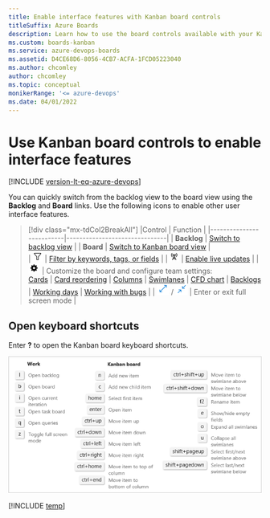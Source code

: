 ```yaml
---
title: Enable interface features with Kanban board controls
titleSuffix: Azure Boards
description: Learn how to use the board controls available with your Kanban board in Azure Boards and Azure DevOps.
ms.custom: boards-kanban  
ms.service: azure-devops-boards
ms.assetid: D4CE68D6-8056-4CB7-ACFA-1FCD05223040  
ms.author: chcomley
author: chcomley
ms.topic: conceptual
monikerRange: '<= azure-devops'
ms.date: 04/01/2022
---
```


# Use Kanban board controls to enable interface features

[!INCLUDE [version-lt-eq-azure-devops](../../includes/version-lt-eq-azure-devops.md)]

You can quickly switch from the backlog view to the board view using the **Backlog** and **Board** links. Use the following icons to enable other user interface features. 

> [!div class="mx-tdCol2BreakAll"]
> |Control                  | Function                      |
> |--------------------------|-------------------------------|
> | **Backlog**               | [Switch to backlog view](../backlogs/create-your-backlog.md)           |
> | **Board**    | [Switch to Kanban board view](kanban-quickstart.md)            |  
> | ![Kanban filter icon](../media/icons/kanban-filter-icon.png) | [Filter by keywords, tags, or fields](../backlogs/filter-backlogs-boards-plans.md)     | 
> | ![Live updates icon](../media/icons/live-updates-icon.png)  | [Enable live updates](kanban-basics.md#live-updates)  |
> | ![Settings icon](../media/icons/team-settings-gear-icon.png) | Customize the board and configure team settings:<br/>[Cards](../../boards/boards/customize-cards.md)  &#124; [Card reordering](../../boards/boards/reorder-cards.md) &#124; [Columns](add-columns.md)  &#124; [Swimlanes](expedite-work.md)  &#124; [CFD chart](../../report/dashboards/cumulative-flow.md) &#124; [Backlogs](../../organizations/settings/select-backlog-navigation-levels.md) &#124; [Working days](../../organizations/settings/set-working-days.md) &#124; [Working with bugs](../../organizations/settings/show-bugs-on-backlog.md)   |
> | ![full screen icon](../media/icons/full-screen-icon.png) / ![exit full screen icon](../media/icons/exit-full-screen-icon.png) | Enter or exit full screen mode      |  


## Open keyboard shortcuts

Enter **?** to open the Kanban board keyboard shortcuts.  

<img src="../media/kanban-board-keyboard-shortcuts-ts-jul.png" alt="Kanban keyboard shortcuts" />  
  

[!INCLUDE [temp](../includes/live-updates.md)]  
